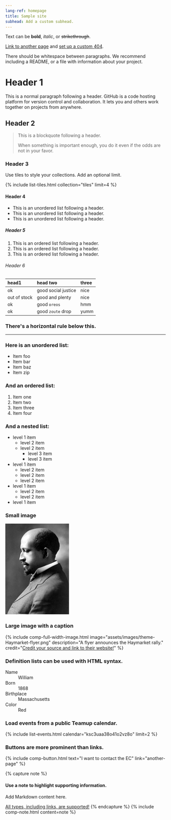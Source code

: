 ```yaml
---
lang-ref: homepage
title: Sample site
subhead: Add a custom subhead.
---
```


Text can be **bold**, _italic_, or ~~strikethrough~~.

[Link to another page](another-page) and [set up a custom 404](non-existent).

There should be whitespace between paragraphs. We recommend including a README, or a file with information about your project.

# Header 1

This is a normal paragraph following a header. GitHub is a code hosting platform for version control and collaboration. It lets you and others work together on projects from anywhere.

## Header 2

> This is a blockquote following a header.
>
> When something is important enough, you do it even if the odds are not in your favor.

### Header 3

Use tiles to style your collections. Add an optional limit.

{% include list-tiles.html collection="tiles" limit=4 %}

#### Header 4

* This is an unordered list following a header.
* This is an unordered list following a header.
* This is an unordered list following a header.

##### Header 5

1. This is an ordered list following a header.
2. This is an ordered list following a header.
3. This is an ordered list following a header.

###### Header 6

| head1        | head two            | three |
|:-------------|:--------------------|:------|
| ok           | good social justice | nice  |
| out of stock | good and plenty     | nice  |
| ok           | good `oreos`        | hmm   |
| ok           | good `zoute` drop   | yumm  |

### There's a horizontal rule below this.

* * *

### Here is an unordered list:

* Item foo
* Item bar
* Item baz
* Item zip

### And an ordered list:

1. Item one
2. Item two
3. Item three
4. Item four

### And a nested list:

- level 1 item
	- level 2 item
	- level 2 item
		- level 3 item
		- level 3 item
- level 1 item
	- level 2 item
	- level 2 item
	- level 2 item
- level 1 item
	- level 2 item
	- level 2 item
- level 1 item

### Small image

![Side profile of W.E.B. DuBois](assets/images/theme-WEB-DuBois.png)

### Large image with a caption

{% include comp-full-width-image.html image="assets/images/theme-Haymarket-flyer.png" description="A flyer announces the Haymarket rally." credit="[Credit your source and link to their website!](another-page)" %}

### Definition lists can be used with HTML syntax.

<dl>
<dt>Name</dt>
<dd>William</dd>
<dt>Born</dt>
<dd>1868</dd>
<dt>Birthplace</dt>
<dd>Massachusetts</dd>
<dt>Color</dt>
<dd>Red</dd>
</dl>

### Load events from a public Teamup calendar.

{% include list-events.html calendar="ksc3uaa38o41o2vz8o" limit=2 %}

### Buttons are more prominent than links.

{% include comp-button.html text="I want to contact the EC" link="another-page" %}

{% capture note %}
#### Use a note to highlight supporting information.

Add Markdown content here.

[All types, including links, are supported!](another-page)
{% endcapture %}
{% include comp-note.html content=note %}
